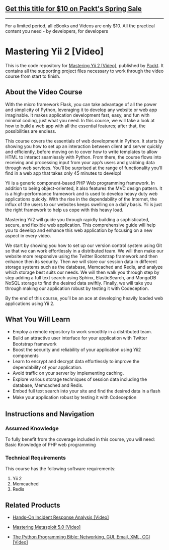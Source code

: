 ## [Get this title for $10 on Packt's Spring Sale](https://www.packt.com/V03848?utm_source=github&utm_medium=packt-github-repo&utm_campaign=spring_10_dollar_2022)
-----
For a limited period, all eBooks and Videos are only $10. All the practical content you need \- by developers, for developers

# Mastering Yii 2 [Video]
This is the code repository for [Mastering Yii 2 [Video]](https://www.packtpub.com/web-development/mastering-yii-2-video?utm_source=github&utm_medium=repository&utm_campaign=9781783553037), published by [Packt](https://www.packtpub.com/?utm_source=github). It contains all the supporting project files necessary to work through the video course from start to finish.
## About the Video Course
With the micro framework Flask, you can take advantage of all the power and simplicity of Python, leveraging it to develop any website or web app imaginable. It makes application development fast, easy, and fun with minimal coding, just what you need. In this course, we will take a look at how to build a web app with all the essential features; after that, the possibilities are endless.

This course covers the essentials of web development in Python. It starts by showing you how to set up an interaction between client and server quickly and efficiently, before moving on to cover how to write templates to allow HTML to interact seamlessly with Python. From there, the course flows into receiving and processing input from your app’s users and grabbing data through web services. You’ll be surprised at the range of functionality you’ll find in a web app that takes only 45 minutes to develop!

Yii is a generic component-based PHP Web programming framework. In addition to being object-oriented, it also features the MVC design pattern. It is a high-performance framework and is used to develop heavy duty web applications quickly. With the rise in the dependability of the Internet, the influx of the users to our websites keeps swelling on a daily basis. Yii is just the right framework to help us cope with this heavy load.

Mastering Yii2 will guide you through rapidly building a sophisticated, secure, and flexible web application. This comprehensive guide will help you to develop and enhance this web application by focusing on a new aspect in every video.

We start by showing you how to set up our version control system using Git so that we can work effortlessly in a distributed team. We will then make our website more responsive using the Twitter Bootstrap framework and then enhance then its security. Then we will store our session data in different storage systems such as the database, Memcached and Redis, and analyze which storage best suits our needs. We will then walk you through step by step adding a full text search using Sphinx, ElasticSearch, and MongoDB NoSQL storage to find the desired data swiftly. Finally, we will take you through making our application robust by testing it with Codeception.

By the end of this course, you’ll be an ace at developing heavily loaded web applications using Yii 2.

<H2>What You Will Learn</H2>
<DIV class=book-info-will-learn-text>
<UL>
<LI><SPAN style="LINE-HEIGHT: 20px; BACKGROUND-COLOR: transparent">Employ a remote repository to work smoothly in a distributed team.&nbsp;</SPAN> 
<LI><SPAN style="LINE-HEIGHT: 20px; BACKGROUND-COLOR: transparent">Build an attractive user interface for your application with Twitter Bootstrap framework</SPAN> 
<LI><SPAN style="LINE-HEIGHT: 20px; BACKGROUND-COLOR: transparent">Boost the security and reliability of your application using Yii2 components</SPAN> 
<LI><SPAN style="LINE-HEIGHT: 20px; BACKGROUND-COLOR: transparent">Learn to encrypt and decrypt data effortlessly to improve the dependability of your application.</SPAN> 
<LI><SPAN style="LINE-HEIGHT: 20px; BACKGROUND-COLOR: transparent">Avoid traffic on your server by implementing caching.</SPAN> 
<LI><SPAN style="LINE-HEIGHT: 20px; BACKGROUND-COLOR: transparent">Explore various storage techniques of session data including the database, Memcached and Redis.</SPAN> 
<LI><SPAN style="LINE-HEIGHT: 20px; BACKGROUND-COLOR: transparent">Embed full text search into your site and find the desired data in a flash</SPAN> 
<LI><SPAN style="LINE-HEIGHT: 20px; BACKGROUND-COLOR: transparent">Make your application robust by testing it with Codeception</SPAN> </LI></UL></DIV>

## Instructions and Navigation
### Assumed Knowledge
To fully benefit from the coverage included in this course, you will need:<br/>
Basic Knowledge of PHP web programming

### Technical Requirements
This course has the following software requirements:<br/>
1. Yii 2 
2. Memcached 
3. Redis

## Related Products
* [Hands-On Incident Response Analysis [Video]](https://www.packtpub.com/networking-and-servers/hands-incident-response-analysis-video?utm_source=github&utm_medium=repository&utm_campaign=9781838552046)

* [Mastering Metasploit 5.0 [Video]](https://www.packtpub.com/networking-and-servers/mastering-metasploit-50-video?utm_source=github&utm_medium=repository&utm_campaign=9781838551544)

* [The Python Programming Bible: Networking, GUI, Email, XML, CGI [Video]](https://www.packtpub.com/application-development/python-programming-bible-networking-gui-email-xml-cgi-video?utm_source=github&utm_medium=repository&utm_campaign=9781838559960)

